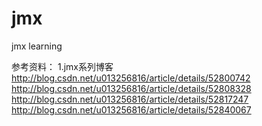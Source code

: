 # jmx
jmx learning
 
 参考资料：
 1.jmx系列博客
http://blog.csdn.net/u013256816/article/details/52800742
http://blog.csdn.net/u013256816/article/details/52808328
http://blog.csdn.net/u013256816/article/details/52817247
http://blog.csdn.net/u013256816/article/details/52840067
